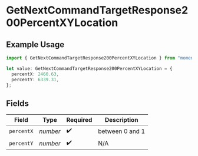 # GetNextCommandTargetResponse200PercentXYLocation

## Example Usage

```typescript
import { GetNextCommandTargetResponse200PercentXYLocation } from "momentic/models/operations";

let value: GetNextCommandTargetResponse200PercentXYLocation = {
  percentX: 2460.63,
  percentY: 6339.31,
};
```

## Fields

| Field              | Type               | Required           | Description        |
| ------------------ | ------------------ | ------------------ | ------------------ |
| `percentX`         | *number*           | :heavy_check_mark: | between 0 and 1    |
| `percentY`         | *number*           | :heavy_check_mark: | N/A                |